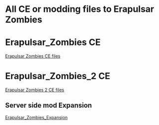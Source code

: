 # All CE or modding files to Erapulsar Zombies
# Erapulsar_Zombies CE
[Erapulsar Zombies CE files](https://github.com/atonce-original/Erapulsar_Zombies_CE/tree/main/Erapulsar_Zombies)

# Erapulsar_Zombies_2 CE

[Erapulsar Zombies 2 CE files](https://github.com/atonce-original/Erapulsar_Zombies_CE/tree/main/Erapulsar_Zombies_2)
## Server side mod Expansion
[Erapulsar_Zombies_Expansion](https://boosty.to/erapulsar/posts/ef37f0ce-ddca-4529-95c0-37d7f18807ce?share=post_link)
